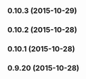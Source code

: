 ### 0.10.3 (2015-10-29)


### 0.10.2 (2015-10-28)


### 0.10.1 (2015-10-28)


### 0.9.20 (2015-10-28)


